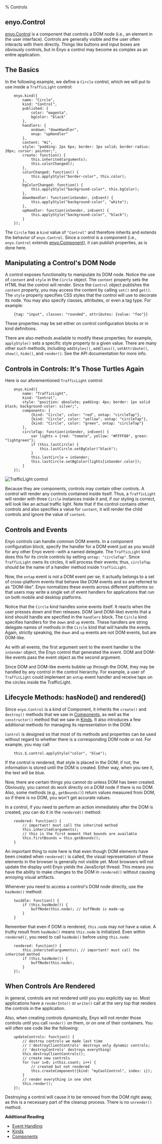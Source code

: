 % Controls

## enyo.Control

[enyo.Control](../api.html#enyo.Control) is a component that controls a DOM node
(i.e., an element in the user interface).  Controls are generally visible and
the user often interacts with them directly.  Things like buttons and input
boxes are obviously controls, but in Enyo a control may become as complex as an
entire application.

## The Basics

In the following example, we define a `Circle` control, which we will put to use
inside a `TrafficLight` control:

        enyo.kind({
            name: "Circle",
            kind: "Control",
            published: {
                color: "magenta",
                bgColor: "black"
            },
            handlers: {
                ondown: "downHandler",
                onup: "upHandler"
            },
            content: "Hi",
            style: "padding: 2px 6px; border: 3px solid; border-radius: 20px; cursor: pointer;",
            create: function() {
                this.inherited(arguments);
                this.colorChanged();
            },
            colorChanged: function() {
                this.applyStyle("border-color", this.color);
            },
            bgColorChanged: function() {
                this.applyStyle("background-color", this.bgColor);
            },
            downHandler: function(inSender, inEvent) {
                this.applyStyle("background-color", "white");
            },
            upHandler: function(inSender, inEvent) {
                this.applyStyle("background-color", "black");
            }
        });

The `Circle` has a `kind` value of `"Control"` and therefore inherits and
extends the behavior of `enyo.Control`.  Since a control is a component (i.e.,
`enyo.Control` extends [enyo.Component](../api.html#enyo.Component)), it can
publish properties, as is done here.

## Manipulating a Control's DOM Node

A control exposes functionality to manipulate its DOM node.  Notice the use of
`content` and `style` in the `Circle` object.  The `content` property sets the
HTML that the control will render.  Since the `Control` object publishes the
`content` property, you may access the content by calling `set()` and `get()`.
The `style` property specifies CSS styles that the control will use to decorate
its node.  You may also specify classes, attributes, or even a tag type.  For
example:

        {tag: "input", classes: "rounded", attributes: {value: "foo"}}

These properties may be set either on control configuration blocks or in kind
definitions.

There are also methods available to modify these properties; for example,
`applyStyle()` sets a specific style property to a given value.  There are many
other such methods, including `addStyles()`, `addClass()`, `setAttribute()`,
`show()`, `hide()`, and `render()`.  See the API documentation for more info.

## Controls in Controls: It's Those Turtles Again

Here is our aforementioned `TrafficLight` control:

        enyo.kind({
            name: "TrafficLight",
            kind: "Control",
            style: "position: absolute; padding: 4px; border: 1px solid black; background-color: silver;",
            components: [
                {kind: "Circle", color: "red", ontap: "circleTap"},
                {kind: "Circle", color: "yellow", ontap: "circleTap"},
                {kind: "Circle", color: "green", ontap: "circleTap"}
            ],
            circleTap: function(inSender, inEvent) {
                var lights = {red: "tomato", yellow: "#FFFF80", green: "lightgreen"};
                if (this.lastCircle) {
                    this.lastCircle.setBgColor("black");
                }
                this.lastCircle = inSender;
                this.lastCircle.setBgColor(lights[inSender.color]);
            }
        });

![_TrafficLight control_](../assets/traffic-light.png)

Because they are components, controls may contain other controls.  A control
will render any controls contained inside itself.  Thus, a `TrafficLight` will
render with three `Circle` instances inside it and, if our styling is correct,
will look like an actual traffic light.  Note that if the control contains other
controls and also specifies a value for `content`, it will render the child
controls and ignore the value of `content`.

## Controls and Events

Enyo controls can handle common DOM events.  In a component configuration block,
specify the handler for a DOM event just as you would for any other Enyo
event--with a named delegate.  The `TrafficLight` kind does this for its circle
controls by setting `ontap: "circleTap"`.  Since `TrafficLight` owns its
circles, it will process their events; thus, `circleTap` should be the name of a
handler method inside `TrafficLight`.

Now, the `ontap` event is not a DOM event per se; it actually belongs to a set
of cross-platform events that behave like DOM events and so are referred to as
"DOM-like".  Enyo normalizes these events across different platforms so that
users may write a single set of event handlers for applications that run on both
mobile and desktop platforms.

Notice that the `Circle` kind handles some events itself.  It reacts when the
user presses down and then releases.  DOM (and DOM-like) events that a kind
should handle are specified in the `handlers` block.  The `Circle` kind
specifies handlers for the `down` and `up` events.  These handlers are string
delegate names of methods in the `Circle` kind that will handle the events.
Again, strictly speaking, the `down` and `up` events are not DOM events, but are
DOM-like.

As with all events, the first argument sent to the event handler is the
`inSender` object, the Enyo control that generated the event.  DOM and DOM-like
events pass the event object as the second argument.

Since DOM and DOM-like events bubble up through the DOM, they may be handled by
any control in the control hierarchy.  For example, a user of `TrafficLight`
could implement an `ontap` event handler and receive taps on the circles inside
the TrafficLight. 

## Lifecycle Methods: hasNode() and rendered()

Since `enyo.Control` is a kind of Component, it inherits the `create()` and
`destroy()` methods that we saw in [Components](components.html), as well as the
`constructor()` method that we saw in [Kinds](kinds.html).  It also introduces a
few additional methods for managing its representation in the DOM. 

`Control` is designed so that most of its methods and properties can be used
without regard to whether there is a corresponding DOM node or not.  For
example, you may call

        this.$.control.applyStyle("color", "blue");

If the control is rendered, that style is placed in the DOM; if not, the
information is stored until the DOM is created.  Either way, when you see it,
the text will be blue.

Now, there are certain things you cannot do unless DOM has been created.
Obviously, you cannot do work directly on a DOM node if there is no DOM.  Also,
some methods (e.g., `getBounds()`) return values measured from DOM, so if there
is no DOM, you won't get accurate values.

In a control, if you need to perform an action immediately after the DOM is
created, you can do it in the `rendered()` method:

        rendered: function() {
            // important! must call the inherited method
            this.inherited(arguments);
            // this is the first moment that bounds are available
            this.firstBounds = this.getBounds();
        }

An important thing to note here is that even though DOM elements have been
created when `rendered()` is called, the visual representation of these elements
in the browser is generally not visible yet.  Most browsers will not update the
display until Enyo yields the JavaScript thread.  This means you have the
ability to make changes to the DOM in `rendered()` without causing annoying
visual artifacts.

Whenever you need to access a control's DOM node directly, use the `hasNode()`
method:

        twiddle: function() {
            if (this.hasNode()) {
                buffNode(this.node); // buffNode is made-up
            }
        }

Remember that even if DOM is rendered, `this.node` may not have a value.  A
truthy result from `hasNode()` means `this.node` is initialized.  Even within
`rendered()`, you need to call `hasNode()` before using `this.node`:

        rendered: function() {
            this.inherited(arguments); // important! must call the inherited method
            if (this.hasNode()) {
                buffNode(this.node);
            }
        });

## When Controls Are Rendered

In general, controls are not rendered until you you explicitly say so.  Most
applications have a `renderInto()` or `write()` call at the very top that
renders the controls in the application.

Also, when creating controls dynamically, Enyo will not render those controls
until you call `render()` on them, or on one of their containers.  You will
often see code like the following:

        updateControls: function() {
            // destroy controls we made last time 
            // ('destroyClientControls' destroys only dynamic controls;
            // 'destroyControls' destroys everything)
            this.destroyClientControls(); 
            // create new controls
            for (var i=0; i<this.count; i++) {
                // created but not rendered
                this.createComponent({kind: "myCoolControl", index: i});
            }
            // render everything in one shot
            this.render();
        });

Destroying a control will cause it to be removed from the DOM right away, as
this is a necessary part of the cleanup process.  There is no `unrender()`
method.

**Additional Reading**

* [Event Handling](event-handling.html)
* [Kinds](kinds.html)
* [Components](components.html)